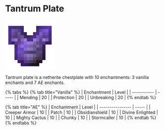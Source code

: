 # Tantrum Plate

![](<../../.gitbook/assets/Tantrum Plate.gif>)

Tantrum plate is a netherite chestplate with 10 enchantments: 3 vanilla enchants and 7 AE enchants.

{% tabs %}
{% tab title="Vanilla" %}
| Enchantment | Level |
| ----------- | ----- |
| Mending     | 20    |
| Protection  | 20    |
| Unbreaking  | 20    |
{% endtab %}

{% tab title="AE" %}
| Enchantment      | Level |
| ---------------- | ----- |
| Creeper Armor    | 10    |
| Patch            | 10    |
| Obsidianshield   | 10    |
| Divine Enlighted | 10    |
| Mighty Cactus    | 10    |
| Chunky           | 10    |
| Stormcaller      | 10    |
{% endtab %}
{% endtabs %}
